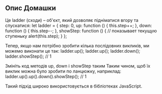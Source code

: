 ## Опис Домашки
Це ladder (сходи) – об'єкт, який дозволяє підніматися вгору та спускатися:
let ladder = {
step: 0,
up: function () {
this.step++;
},
down: function () {
this.step--;
},
showStep: function () { // показывает текущую ступеньку
alert(this.step);
}
};


Тепер, якщо нам потрібно зробити кілька послідовних викликів, ми можемо виконати це так:
ladder.up();
ladder.up();
ladder.down();
ladder.showStep(); // 1

Змініть код методів up, down і showStep таким Таким чином, щоб їх виклик можна було зробити по ланцюжку, наприклад:
ladder.up().up().down().showStep(); // 1

Такий підхід широко використовується в бібліотеках JavaScript.